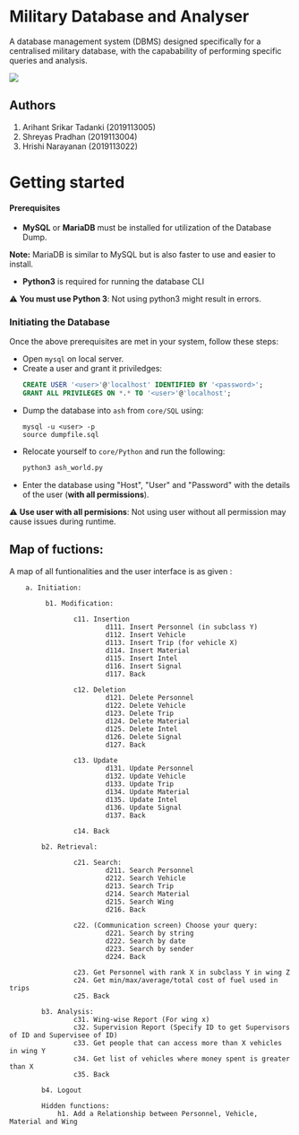 # Military Database and Analyser

A database management system (DBMS) designed specifically for a centralised military database, with the capabability of performing specific queries and analysis.

<img src="https://images-ext-1.discordapp.net/external/GlyDNhll4UnT-4iPOZrJbpBWqvgJoo8iOm13QRJYsFI/https/cdn2.cloudpro.co.uk/sites/cloudprod7/files/military_security.jpg?width=659&height=454">

## Authors
1. Arihant Srikar Tadanki (2019113005)
2. Shreyas Pradhan (2019113004)
3. Hrishi Narayanan (2019113022)

# Getting started 

#### Prerequisites
- **MySQL** or **MariaDB** must be installed for utilization of the Database Dump.
  
**Note:** MariaDB is similar to MySQL but is also faster to use and easier to install.
 
- **Python3** is required for running the database CLI

:warning: **You must use Python 3**: Not using python3 might result in errors.

### Initiating the Database
Once the above prerequisites are met in your system, follow these steps:

- Open `mysql` on local server.
- Create a user and grant it priviledges: 
	```sql
    CREATE USER '<user>'@'localhost' IDENTIFIED BY '<password>';
    GRANT ALL PRIVILEGES ON *.* TO '<user>'@'localhost';
	```
- Dump the  database into `ash` from `core/SQL` using:
	```
	mysql -u <user> -p 
	source dumpfile.sql
	```
- Relocate yourself to `core/Python` and run the following:
    ```bash
    python3 ash_world.py 
    ```
- Enter the database using "Host", "User" and "Password" with the details of the user (**with all permissions**).
                                       
:warning: **Use user with all permisions**: Not using user without all permission may cause issues during runtime.

## Map of fuctions:

A map of all funtionalities and the user interface is as given :
```
    a. Initiation:

         b1. Modification:

                c11. Insertion
                        d111. Insert Personnel (in subclass Y)
                        d112. Insert Vehicle
                        d113. Insert Trip (for vehicle X)
                        d114. Insert Material
                        d115. Insert Intel
                        d116. Insert Signal
                        d117. Back

                c12. Deletion
                        d121. Delete Personnel
                        d122. Delete Vehicle
                        d123. Delete Trip
                        d124. Delete Material
                        d125. Delete Intel
                        d126. Delete Signal
                        d127. Back

                c13. Update
                        d131. Update Personnel
                        d132. Update Vehicle
                        d133. Update Trip
                        d134. Update Material
                        d135. Update Intel
                        d136. Update Signal
                        d137. Back

                c14. Back

        b2. Retrieval:

                c21. Search:
                        d211. Search Personnel
                        d212. Search Vehicle
                        d213. Search Trip
                        d214. Search Material
                        d215. Search Wing
                        d216. Back

                c22. (Communication screen) Choose your query:
                        d221. Search by string
                        d222. Search by date
                        d223. Search by sender
                        d224. Back

                c23. Get Personnel with rank X in subclass Y in wing Z
                c24. Get min/max/average/total cost of fuel used in trips
                c25. Back

        b3. Analysis:
                c31. Wing-wise Report (For wing x)
                c32. Supervision Report (Specify ID to get Supervisors of ID and Supervisee of ID)
                c33. Get people that can access more than X vehicles in wing Y
                c34. Get list of vehicles where money spent is greater than X
                c35. Back

        b4. Logout
           
        Hidden functions:
            h1. Add a Relationship between Personnel, Vehicle, Material and Wing           

```



